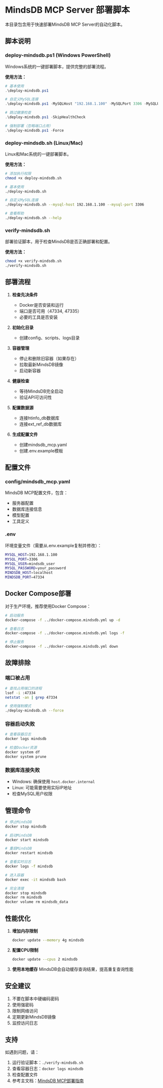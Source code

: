 # MindsDB MCP Server 部署脚本

本目录包含用于快速部署MindsDB MCP Server的自动化脚本。

## 脚本说明

### deploy-mindsdb.ps1 (Windows PowerShell)
Windows系统的一键部署脚本，提供完整的部署流程。

**使用方法：**
```powershell
# 基本使用
.\deploy-mindsdb.ps1

# 自定义MySQL连接
.\deploy-mindsdb.ps1 -MySQLHost "192.168.1.100" -MySQLPort 3306 -MySQLUser "mindsdb_user"

# 跳过健康检查
.\deploy-mindsdb.ps1 -SkipHealthCheck

# 强制部署（忽略端口占用）
.\deploy-mindsdb.ps1 -Force
```

### deploy-mindsdb.sh (Linux/Mac)
Linux和Mac系统的一键部署脚本。

**使用方法：**
```bash
# 添加执行权限
chmod +x deploy-mindsdb.sh

# 基本使用
./deploy-mindsdb.sh

# 自定义MySQL连接
./deploy-mindsdb.sh --mysql-host 192.168.1.100 --mysql-port 3306

# 查看帮助
./deploy-mindsdb.sh --help
```

### verify-mindsdb.sh
部署验证脚本，用于检查MindsDB是否正确部署和配置。

**使用方法：**
```bash
chmod +x verify-mindsdb.sh
./verify-mindsdb.sh
```

## 部署流程

1. **检查先决条件**
   - Docker是否安装和运行
   - 端口是否可用（47334, 47335）
   - 必要的工具是否安装

2. **初始化目录**
   - 创建config、scripts、logs目录

3. **容器管理**
   - 停止和删除旧容器（如果存在）
   - 拉取最新MindsDB镜像
   - 启动新容器

4. **健康检查**
   - 等待MindsDB完全启动
   - 验证API可访问性

5. **配置数据源**
   - 连接htinfo_db数据库
   - 连接ext_ref_db数据库

6. **生成配置文件**
   - 创建mindsdb_mcp.yaml
   - 创建.env.example模板

## 配置文件

### config/mindsdb_mcp.yaml
MindsDB MCP配置文件，包含：
- 服务器配置
- 数据库连接信息
- 模型配置
- 工具定义

### .env
环境变量文件（需要从.env.example复制并修改）：
```bash
MYSQL_HOST=192.168.1.100
MYSQL_PORT=3306
MYSQL_USER=mindsdb_user
MYSQL_PASSWORD=your_password
MINDSDB_HOST=localhost
MINDSDB_PORT=47334
```

## Docker Compose部署

对于生产环境，推荐使用Docker Compose：

```bash
# 启动服务
docker-compose -f ../docker-compose.mindsdb.yml up -d

# 查看日志
docker-compose -f ../docker-compose.mindsdb.yml logs -f

# 停止服务
docker-compose -f ../docker-compose.mindsdb.yml down
```

## 故障排除

### 端口被占用
```bash
# 查找占用端口的进程
lsof -i :47334
netstat -an | grep 47334

# 使用强制模式
./deploy-mindsdb.sh --force
```

### 容器启动失败
```bash
# 查看容器日志
docker logs mindsdb

# 检查Docker资源
docker system df
docker system prune
```

### 数据库连接失败
- Windows: 确保使用 `host.docker.internal`
- Linux: 可能需要使用实际IP地址
- 检查MySQL用户权限

## 管理命令

```bash
# 停止MindsDB
docker stop mindsdb

# 启动MindsDB
docker start mindsdb

# 重启MindsDB
docker restart mindsdb

# 查看实时日志
docker logs -f mindsdb

# 进入容器
docker exec -it mindsdb bash

# 完全清理
docker stop mindsdb
docker rm mindsdb
docker volume rm mindsdb_data
```

## 性能优化

1. **增加内存限制**
   ```bash
   docker update --memory 4g mindsdb
   ```

2. **配置CPU限制**
   ```bash
   docker update --cpus 2 mindsdb
   ```

3. **使用本地缓存**
   MindsDB会自动缓存查询结果，提高重复查询性能

## 安全建议

1. 不要在脚本中硬编码密码
2. 使用强密码
3. 限制网络访问
4. 定期更新MindsDB镜像
5. 监控访问日志

## 支持

如遇到问题，请：
1. 运行验证脚本：`./verify-mindsdb.sh`
2. 查看容器日志：`docker logs mindsdb`
3. 检查配置文件
4. 参考主文档：[MindsDB MCP部署指南](../docs/mindsdb-mcp-deployment.md)